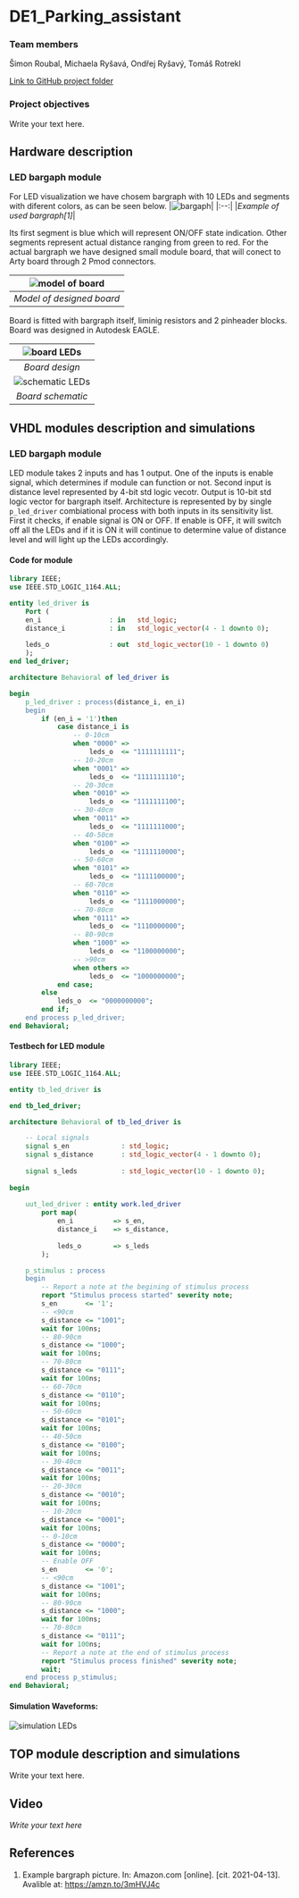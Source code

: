 # DE1_Parking_assistant

### Team members

Šimon Roubal, Michaela Ryšavá, Ondřej Ryšavý, Tomáš Rotrekl

[Link to GitHub project folder](https://github.com/xrysav25/DE1_Parking_assistant)

### Project objectives

Write your text here.


## Hardware description

### LED bargaph module

For LED visualization we have chosem bargraph with 10 LEDs and segments with diferent colors, as can be seen below.
|![bargaph](https://github.com/Simon-Roubal/DE1_Parking_assistant/blob/main/Images/Bargaph%20example.png)|
|:--:| 
|*Example of used bargraph[1]*|

Its first segment is blue which will represent ON/OFF state indication. Other segments represent actual distance ranging from green to red. For the actual bargraph we have designed small module board, that will conect to Arty board through 2 Pmod connectors.

|![model of board](https://github.com/Simon-Roubal/DE1_Parking_assistant/blob/main/Images/Module%20model.png)|
|:--:| 
|*Model of designed board*|

Board is fitted with bargraph itself, liminig resistors and 2 pinheader blocks. Board was designed in Autodesk EAGLE.

|![board LEDs](https://github.com/Simon-Roubal/DE1_Parking_assistant/blob/main/Images/Module%20board.png)|
|:--:| 
|*Board design*|
|![schematic LEDs](https://github.com/Simon-Roubal/DE1_Parking_assistant/blob/main/Images/Module%20schematic.png)|
|*Board schematic*|
## VHDL modules description and simulations

### LED bargaph module
LED module takes 2 inputs and has 1 output. One of the inputs is enable signal, which determines if module can function or not. Second input is distance level represented by 4-bit std logic vecotr. Output is 10-bit std logic vector for bargraph itself.
Architecture is represented by by single ```p_led_driver``` combiational process with both inputs in its sensitivity list. First it checks, if enable signal is ON or OFF. If enable is OFF, it will switch off all the LEDs and if it is ON it will continue to determine value of distance level and will light up the LEDs accordingly.
#### Code for module
```vhdl
library IEEE;
use IEEE.STD_LOGIC_1164.ALL;

entity led_driver is
    Port ( 
    en_i                 : in   std_logic;
    distance_i           : in   std_logic_vector(4 - 1 downto 0);
    
    leds_o               : out  std_logic_vector(10 - 1 downto 0)
    );
end led_driver;

architecture Behavioral of led_driver is

begin
    p_led_driver : process(distance_i, en_i)
    begin
        if (en_i = '1')then
            case distance_i is
                -- 0-10cm
                when "0000" =>
                    leds_o  <= "1111111111";
                -- 10-20cm
                when "0001" =>
                    leds_o  <= "1111111110";
                -- 20-30cm
                when "0010" =>
                    leds_o  <= "1111111100";
                -- 30-40cm
                when "0011" =>
                    leds_o  <= "1111111000";
                -- 40-50cm
                when "0100" =>
                    leds_o  <= "1111110000";
                -- 50-60cm
                when "0101" =>
                    leds_o  <= "1111100000";
                -- 60-70cm
                when "0110" =>
                    leds_o  <= "1111000000";
                -- 70-80cm
                when "0111" =>
                    leds_o  <= "1110000000";
                -- 80-90cm
                when "1000" =>
                    leds_o  <= "1100000000";
                -- >90cm
                when others =>
                    leds_o  <= "1000000000";
            end case;
        else
            leds_o  <= "0000000000";
        end if;
    end process p_led_driver;    
end Behavioral;
```
#### Testbech for LED module
```vhdl
library IEEE;
use IEEE.STD_LOGIC_1164.ALL;

entity tb_led_driver is

end tb_led_driver;

architecture Behavioral of tb_led_driver is

    -- Local signals
    signal s_en             : std_logic;
    signal s_distance       : std_logic_vector(4 - 1 downto 0);
    
    signal s_leds           : std_logic_vector(10 - 1 downto 0);
    
begin
    
    uut_led_driver : entity work.led_driver
        port map(
            en_i          => s_en,
            distance_i    => s_distance,
            
            leds_o        => s_leds
        );

    p_stimulus : process
    begin
        -- Report a note at the begining of stimulus process
        report "Stimulus process started" severity note;
        s_en       <= '1';
        -- <90cm
        s_distance <= "1001";
        wait for 100ns;
        -- 80-90cm
        s_distance <= "1000";
        wait for 100ns;
        -- 70-80cm
        s_distance <= "0111";
        wait for 100ns;
        -- 60-70cm
        s_distance <= "0110";
        wait for 100ns;
        -- 50-60cm
        s_distance <= "0101";
        wait for 100ns;
        -- 40-50cm
        s_distance <= "0100";
        wait for 100ns;
        -- 30-40cm
        s_distance <= "0011";
        wait for 100ns;
        -- 20-30cm
        s_distance <= "0010";
        wait for 100ns;
        -- 10-20cm
        s_distance <= "0001";
        wait for 100ns;
        -- 0-10cm
        s_distance <= "0000";
        wait for 100ns;
        -- Enable OFF
        s_en       <= '0';
        -- <90cm
        s_distance <= "1001";
        wait for 100ns;
        -- 80-90cm
        s_distance <= "1000";
        wait for 100ns;
        -- 70-80cm
        s_distance <= "0111";
        wait for 100ns;
        -- Report a note at the end of stimulus process
        report "Stimulus process finished" severity note;
        wait;
    end process p_stimulus;
end Behavioral;
```
#### Simulation Waveforms:
![simulation LEDs](https://github.com/Simon-Roubal/DE1_Parking_assistant/blob/main/Images/LEDs%20simul.png)
## TOP module description and simulations

Write your text here.


## Video

*Write your text here*


## References

   1. Example bargraph picture. In: Amazon.com [online]. [cit. 2021-04-13]. Avalible at: https://amzn.to/3mHVJ4c
